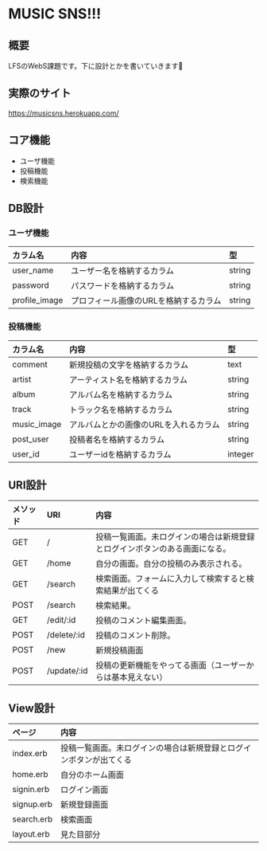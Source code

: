 # MUSIC SNS!!!
## 概要
LFSのWebS課題です。下に設計とかを書いていきます🙆‍

## 実際のサイト
https://musicsns.herokuapp.com/

## コア機能
- ユーザ機能
- 投稿機能
- 検索機能

## DB設計
### ユーザ機能
|カラム名|内容|型|
|:-|:-|:-|
|user_name|ユーザー名を格納するカラム|string|
|password|パスワードを格納するカラム|string|
|profile_image|プロフィール画像のURLを格納するカラム|string|

### 投稿機能
|カラム名|内容|型|
|:-|:-|:-|
|comment|新規投稿の文字を格納するカラム|text|
|artist|アーティスト名を格納するカラム|string|
|album|アルバム名を格納するカラム|string|
|track|トラック名を格納するカラム|string|
|music_image|アルバムとかの画像のURLを入れるカラム|string|
|post_user|投稿者名を格納するカラム|string|
|user_id|ユーザーidを格納するカラム|integer|

## URI設計
|メソッド|URI|内容|
|:-|:-|:-|
|GET|/|投稿一覧画面。未ログインの場合は新規登録とログインボタンのある画面になる。|
|GET|/home|自分の画面。自分の投稿のみ表示される。|
|GET|/search|検索画面。フォームに入力して検索すると検索結果が出てくる|
|POST|/search|検索結果。|
|GET|/edit/:id|投稿のコメント編集画面。|
|POST|/delete/:id|投稿のコメント削除。|
|POST|/new|新規投稿画面|
|POST|/update/:id|投稿の更新機能をやってる画面（ユーザーからは基本見えない）|

## View設計
|ページ|内容|
|:-|:-|
|index.erb|投稿一覧画面。未ログインの場合は新規登録とログインボタンが出てくる|
|home.erb|自分のホーム画面|
|signin.erb|ログイン画面|
|signup.erb|新規登録画面|
|search.erb|検索画面|
|layout.erb|見た目部分|